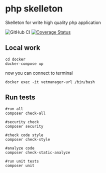 # php skelleton
Skelleton for write high quality php application

![GitHub CI](https://github.com/otis22/vetmanager-url/workflows/CI/badge.svg)
[![Coverage Status](https://coveralls.io/repos/github/otis22/vetmanager-url/badge.svg?branch=master)](https://coveralls.io/github/otis22/php-skelleton?branch=master)

## Local work

```
cd docker
docker-compose up
```
now you can connect to terminal
```
docker exec -it vetmanager-url /bin/bash
```

## Run tests

```
#run all
composer check-all

#security check
composer security

#check code style
composer check-style

#analyze code
composer check-static-analyze

#run unit tests
composer unit
```
